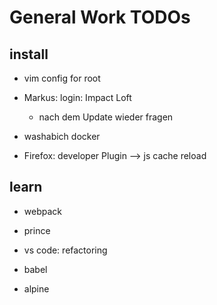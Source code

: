 # General Work TODOs

## install

- vim config for root

- Markus: login: Impact Loft
    - nach dem Update wieder fragen

- washabich docker
- Firefox: developer Plugin --> js cache reload

## learn

- webpack

- prince

- vs code: refactoring

- babel

- alpine
